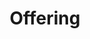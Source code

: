 ---
layout: offering
title: Offering
offering_title: Say yes to the world
offering_headline: While we strive for excellence and realism, it's important to not lose sight that all flights are done in simulators and the number one priority is to have fun.
sections:
  - title: "Your Simulator, Your Way"
    description: "Everyone has their own unique way of enjoying flight simulation. Some prefer flying from their favorite airports, while others prefer a realistic flight roster. Whatever your preference, we have you covered. We want to make sure you enjoy your hobby the way you want."
    image: "/images/simulator.webp"
    image_alt: "offering-1"
    layout: "left"
    features:
      - title: "Customize Your Experience"
        description: "We allow you to customize your experience to your liking, from simple styling changes, to the level of realism applied to your career with us."
        icon: "options"
      - title: "Fly Your Favorite Airline"
        description: "The Lufthansa Group represents the world's leading airlines and share significant infrastructure and standards. Fly for the brand that best suites your objectives."
        icon: "globe"
      - title: "Training Opportunities"
        description: "Whether you're a veteran or a first time pilot, we have the training you need to get flying to the level you want."
        icon: "academic-cap"
  - title: "Friendly Community"
    description: "We are a friendly community always willing to help, teach, and share. Find new friends, fly with co-pilots, and spread your wings."
    image: "/images/community.webp"
    image_alt: "offering-2"
    layout: "right"
    features:
      - title: "Discussion Forums"
        description: "Our forums are a place where our members can connect, engage and unite in one centralized place."
        icon: "chat-alt-2"
      - title: "Discord Server"
        description: "For those who prefer real-time communications, we have a private Discord Server that enables you to socialize with others in the community."
        icon: "chat-alt"
  - title: "As Real As It Gets"
    description: "For those who want a truly realistic flight simulation experience, we have a unique set of features and capabilities that will make your flight experience even more immersive."
    image: "/images/realism.webp"
    image_alt: "offering-3"
    layout: "left"
    features:
      - title: "Up-to-date Timetables"
        description: "Fly using the most up-to-date airline timetables and flight information updated daily."
        icon: "calendar"
      - title: "Jeppesen Flight Dispatching"
        description: "Every flight is dispatched using the same real-world systems that the airlines use, provided by Jeppesen."
        icon: "document"
      - title: "Realtime Gate Management"
        description: "Gate assignments are issued with your flight briefings, at the top of your descent, and are updated in real-time."
        icon: "location"
---